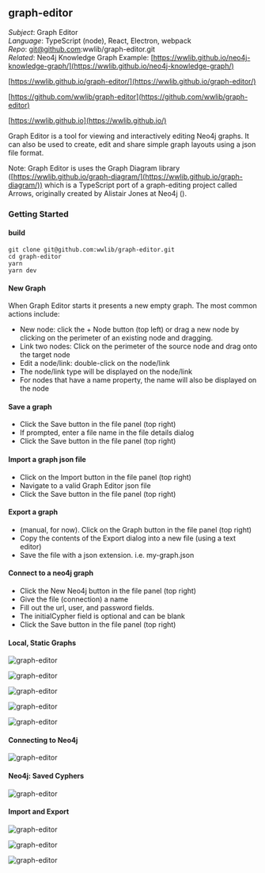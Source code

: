 ## graph-editor

*Subject*: Graph Editor  
*Language*: TypeScript (node), React, Electron, webpack  
*Repo*: git@github.com:wwlib/graph-editor.git  
*Related*: Neo4j Knowledge Graph Example: [https://wwlib.github.io/neo4j-knowledge-graph/](https://wwlib.github.io/neo4j-knowledge-graph/)

[https://wwlib.github.io/graph-editor/](https://wwlib.github.io/graph-editor/)

[https://github.com/wwlib/graph-editor](https://github.com/wwlib/graph-editor)

[https://wwlib.github.io](https://wwlib.github.io/)

Graph Editor is a tool for viewing and interactively editing Neo4j graphs. It can also be used to create, edit and share simple graph layouts using a json file format.

Note: Graph Editor is uses the Graph Diagram library ([https://wwlib.github.io/graph-diagram/](https://wwlib.github.io/graph-diagram/)) which is a TypeScript port of a graph-editing project called Arrows, originally created by Alistair Jones at Neo4j ([](www.apcjones.com/arrows/)).

<!--
### Overview

Overview video (YouTube): [https://www.youtube.com/embed/YFRiWiZJPkU](https://www.youtube.com/embed/pEps_xaUWVo)
-->

### Getting Started

#### build

```
git clone git@github.com:wwlib/graph-editor.git
cd graph-editor
yarn
yarn dev
```

#### New Graph

When Graph Editor starts it presents a new empty graph. The most common actions include:
- New node: click the + Node button (top left) or drag a new node by clicking on the perimeter of an existing node and dragging.
- Link two nodes: Click on the perimeter of the source node and drag onto the target node
- Edit a node/link: double-click on the node/link
 - The node/link type will be displayed on the node/link
 - For nodes that have a name property, the name will also be displayed on the node

#### Save a graph
- Click the Save button in the file panel (top right)
 - If prompted, enter a file name in the file details dialog
 - Click the Save button in the file panel (top right)

#### Import a graph json file
- Click on the Import button in the file panel (top right)
 - Navigate to a valid Graph Editor json file
 - Click the Save button in the file panel (top right)

#### Export a graph
- (manual, for now). Click on the Graph button in the file panel (top right)
 - Copy the contents of the Export dialog into a new file (using a text editor)
 - Save the file with a json extension. i.e. my-graph.json

#### Connect to a neo4j graph

- Click the New Neo4j button in the file panel (top right)
 - Give the file (connection) a name
 - Fill out the url, user, and password fields.
 - The initialCypher field is optional and can be blank
 - Click the Save button in the file panel (top right)

#### Local, Static Graphs

![graph-editor](./img/graph-editor-animals.png)

![graph-editor](./img/graph-editor-new.png)

![graph-editor](./img/graph-editor-edit-node.png)

![graph-editor](./img/graph-editor-edit-relationship.png)

![graph-editor](./img/graph-editor-save.png)


#### Connecting to Neo4j

![graph-editor](./img/graph-editor-neo4j-new.png)

#### Neo4j: Saved Cyphers

![graph-editor](./img/graph-editor-animals-IS_A-neo-saved.png)


#### Import and Export

![graph-editor](./img/graph-editor-export-graph.png)

![graph-editor](./img/graph-editor-export-cypher.png)

![graph-editor](./img/graph-editor-edit-css.png)
